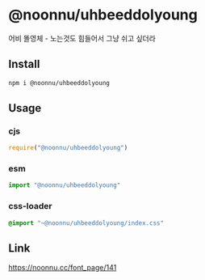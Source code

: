 # @noonnu/uhbeeddolyoung
어비 똘영체 - 노는것도 힘들어서 그냥 쉬고 싶더라

## Install
```sh
npm i @noonnu/uhbeeddolyoung
```
## Usage
### cjs
```js
require("@noonnu/uhbeeddolyoung")
```
### esm
```js
import "@noonnu/uhbeeddolyoung"
```
### css-loader
```css
@import "~@noonnu/uhbeeddolyoung/index.css"
```

## Link
https://noonnu.cc/font_page/141